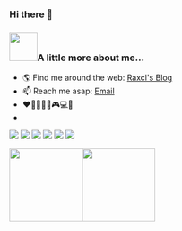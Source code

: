 ### Hi there 👋
### <img src="https://media.giphy.com/media/WUlplcMpOCEmTGBtBW/giphy.gif" width="50">A little more about me...

- 🌎 Find me around the web: [Raxcl's Blog](https://raxcl.cn)
- 📫 Reach me asap: [Email](raxcl@qq.com)
- :heart::icecream::strawberry::milk_glass::ping_pong::video_game::computer::musical_note:
- 

![](https://img.shields.io/badge/Java-orange?style=flat&logo=java) ![](https://img.shields.io/badge/Python-yellow?style=flat&logo=python) ![](https://img.shields.io/badge/React-red?style=flat&logo=React) ![](https://img.shields.io/badge/MySQL-blue?style=flat&logo=mysql&logoColor=black) ![](https://img.shields.io/badge/Spring-grey?style=flat&logo=spring) ![](https://img.shields.io/badge/Vue.js-black?style=flat&logo=vue.js)

<img height="130px" src="https://github-readme-stats.vercel.app/api?username=raxcl&hide_tittle=true&hide=issues&theme=graywhite&show_icons=true&bg_color=45,ff7979,ffd479,fffc79,73fa79"><img height="130px" src="https://github-readme-stats.vercel.app/api/top-langs?username=raxcl&layout=compact&theme=graywhite&bg_color=45,F7F7F7,FFFFFF,00FAFA,696969">


<!--
**Raxcl/Raxcl** is a ✨ _special_ ✨ repository because its `README.md` (this file) appears on your GitHub profile.

Here are some ideas to get you started:

- 🔭 I’m currently working on ...
- 🌱 I’m currently learning ...
- 👯 I’m looking to collaborate on ...
- 🤔 I’m looking for help with ...
- 💬 Ask me about ...
- 📫 How to reach me: ...
- 😄 Pronouns: ...
- ⚡ Fun fact: ...
-->

